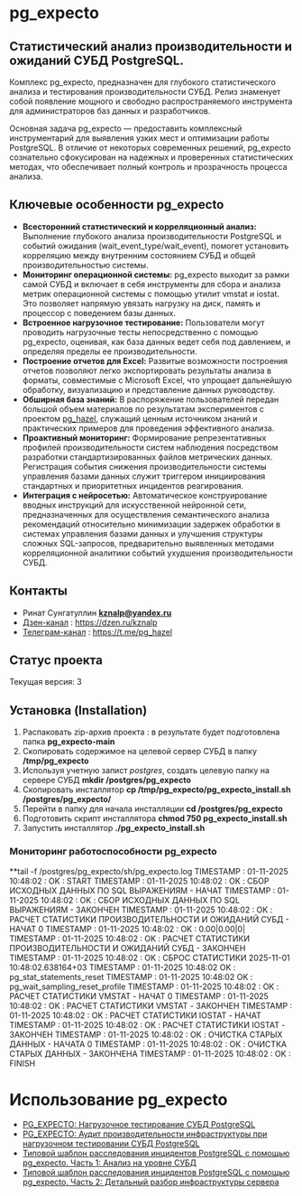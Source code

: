 # pg_expecto
## Статистический анализ производительности и ожиданий СУБД PostgreSQL.
Комплекс pg_expecto, предназначен для глубокого статистического анализа и тестирования производительности СУБД. Релиз знаменует собой появление мощного и свободно распространяемого инструмента для администраторов баз данных и разработчиков.

Основная задача pg_expecto — предоставить комплексный инструментарий для выявления узких мест и оптимизации работы PostgreSQL. В отличие от некоторых современных решений, pg_expecto сознательно сфокусирован на надежных и проверенных статистических методах, что обеспечивает полный контроль и прозрачность процесса анализа.

## Ключевые особенности pg_expecto
- **Всесторонний статистический и корреляционный анализ:** Выполнение глубокого анализа производительности PostgreSQL и событий ожидания (wait_event_type/wait_event), помогет установить корреляцию между внутренним состоянием СУБД и общей производительностью системы.
- **Мониторинг операционной системы:** pg_expecto выходит за рамки самой СУБД и включает в себя инструменты для сбора и анализа метрик операционной системы с помощью утилит vmstat и iostat. Это позволяет напрямую увязать нагрузку на диск, память и процессор с поведением базы данных.
- **Встроенное нагрузочное тестирование:** Пользователи могут проводить нагрузочные тесты непосредственно с помощью pg_expecto, оценивая, как база данных ведет себя под давлением, и определяя пределы ее производительности.
- **Построение отчетов для Excel:** Развитые возможности построения отчетов позволяют легко экспортировать результаты анализа в форматы, совместимые с Microsoft Excel, что упрощает дальнейшую обработку, визуализацию и представление данных руководству.
- **Обширная база знаний:** В распоряжение пользователей передан большой объем материалов по результатам экспериментов с проектом [pg_hazel](https://dzen.ru/suite/009d4a06-f053-4377-8fdc-76721bf79c50), служащий ценным источником знаний и практических примеров для проведения эффективного анализа.
- **Проактивный мониторинг:** Формирование репрезентативных профилей производительности систем наблюдения посредством разработки стандартизированных файлов метрических данных. Регистрация события снижения производительности системы управления базами данных служит триггером инициирования стандартных и приоритетных инцидентов реагирования.
- **Интеграция с нейросетью:** Автоматическое конструирование вводных инструкций для искусственной нейронной сети, предназначенных для осуществления семантического анализа рекомендаций относительно минимизации задержек обработки в системах управления базами данных и улучшения структуры сложных SQL-запросов, предварительно выявленных методами корреляционной аналитики событий ухудшения производительности СУБД.

## Контакты
- Ринат Сунгатуллин **kznalp@yandex.ru**
- [Дзен-канал](https://dzen.ru/kznalp) : https://dzen.ru/kznalp
- [Телеграм-канал](https://t.me/pg_hazel) : https://t.me/pg_hazel

## Статус проекта
Текущая версия: 3

## Установка (Installation)
1. Распаковать zip-архив проекта : в результате будет подготовлена папка **pg_expecto-main**
2. Скопировать содержимое на целевой сервер СУБД в папку **/tmp/pg_expecto**
3. Используя учетную запист *postgres*, cоздать целевую папку на сервере СУБД **mkdir /postgres/pg_expecto**
4. Скопировать инсталлятор **cp /tmp/pg_expecto/pg_expecto_install.sh /postgres/pg_expecto/**
5. Перейти в папку для начала инсталляции **cd /postgres/pg_expecto**
6. Подготовить скрипт инсталлятора **chmod 750 pg_expecto_install.sh**
7. Запустить инсталлятор **./pg_expecto_install.sh**

### Мониторинг работоспособности pg_expecto
**tail -f /postgres/pg_expecto/sh/pg_expecto.log
TIMESTAMP : 01-11-2025 10:48:02  : OK : START
TIMESTAMP : 01-11-2025 10:48:02  : OK : СБОР ИСХОДНЫХ ДАННЫХ ПО SQL ВЫРАЖЕНИЯМ - НАЧАТ
TIMESTAMP : 01-11-2025 10:48:02  : OK : СБОР ИСХОДНЫХ ДАННЫХ ПО SQL ВЫРАЖЕНИЯМ - ЗАКОНЧЕН
TIMESTAMP : 01-11-2025 10:48:02  : OK : РАСЧЕТ СТАТИСТИКИ ПРОИЗВОДИТЕЛЬНОСТИ И ОЖИДАНИЙ СУБД - НАЧАТ
0
TIMESTAMP : 01-11-2025 10:48:02  : OK :  0.00|0.00|0|
TIMESTAMP : 01-11-2025 10:48:02  : OK : РАСЧЕТ СТАТИСТИКИ ПРОИЗВОДИТЕЛЬНОСТИ И ОЖИДАНИЙ СУБД - ЗАКОНЧЕН
TIMESTAMP : 01-11-2025 10:48:02  : OK : СБРОС СТАТИСТИКИ
2025-11-01 10:48:02.638164+03
TIMESTAMP : 01-11-2025 10:48:02  OK :  pg_stat_statements_reset
TIMESTAMP : 01-11-2025 10:48:02  OK :  pg_wait_sampling_reset_profile
TIMESTAMP : 01-11-2025 10:48:02  : OK : РАСЧЕТ СТАТИСТИКИ VMSTAT - НАЧАТ
0
TIMESTAMP : 01-11-2025 10:48:02  : OK : РАСЧЕТ СТАТИСТИКИ VMSTAT - ЗАКОНЧЕН
TIMESTAMP : 01-11-2025 10:48:02  : OK : РАСЧЕТ СТАТИСТИКИ IOSTAT - НАЧАТ
TIMESTAMP : 01-11-2025 10:48:02  : OK : РАСЧЕТ СТАТИСТИКИ IOSTAT - ЗАКОНЧЕН
TIMESTAMP : 01-11-2025 10:48:02  : OK : ОЧИСТКА СТАРЫХ ДАННЫХ - НАЧАТА
0
TIMESTAMP : 01-11-2025 10:48:02  : OK : ОЧИСТКА СТАРЫХ ДАННЫХ - ЗАКОНЧЕНА
TIMESTAMP : 01-11-2025 10:48:02  : OK : FINISH

# Использование pg_expecto

- [PG_EXPECTO: Нагрузочное тестирование СУБД PostgreSQL](https://dzen.ru/a/aO90kwEztw-GQVba)
- [PG_EXPECTO: Аудит производительности инфраструктуры при нагрузочном тестировании СУБД PostgreSQL](https://dzen.ru/a/aPmymHYePCkukP3p)
- [Типовой шаблон расследования инцидентов PostgreSQL с помощью pg_expecto. Часть 1: Анализ на уровне СУБД](https://dzen.ru/a/aPyyCU9YvyBsSWJh)
- [Типовой шаблон расследования инцидентов PostgreSQL с помощью pg_expecto. Часть 2: Детальный разбор инфраструктуры сервера](https://dzen.ru/a/aPzDp3M5O3zp2aZ1)

